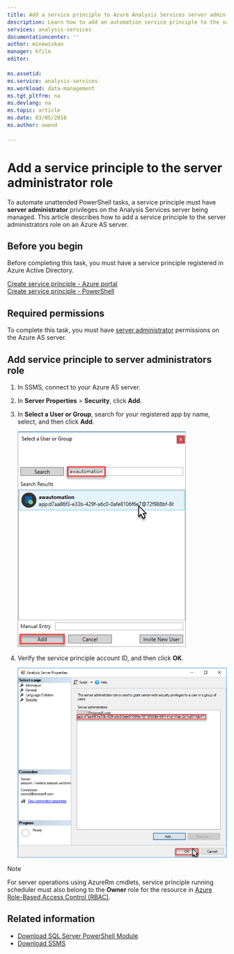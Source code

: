 ```yaml
---
title: Add a service principle to Azure Analysis Services server admin role | Microsoft Docs
description: Learn how to add an automation service principle to the server admin role
services: analysis-services
documentationcenter: ''
author: minewiskan
manager: kfile
editor: 

ms.assetid: 
ms.service: analysis-services
ms.workload: data-management
ms.tgt_pltfrm: na
ms.devlang: na
ms.topic: article
ms.date: 03/05/2018
ms.author: owend

---
```


# Add a service principle to the server administrator role 

 To automate unattended PowerShell tasks, a service principle must have **server administrator** privileges on the Analysis Services server being managed. This article describes how to add a service principle to the server administrators role on an Azure AS server.

## Before you begin
Before completing this task, you must have a service principle registered in Azure Active Directory.

[Create service principle - Azure portal](../azure-resource-manager/resource-group-create-service-principal-portal.md)   
[Create service principle - PowerShell](../azure-resource-manager/resource-group-authenticate-service-principal.md)

## Required permissions
To complete this task, you must have [server administrator](analysis-services-server-admins.md) permissions on the Azure AS server. 

## Add service principle to server administrators role

1. In SSMS, connect to your Azure AS server.
2. In **Server Properties** > **Security**, click **Add**.
3. In **Select a User or Group**, search for your registered app by name, select, and then click **Add**.

    ![Search for service principle account](./media/analysis-services-addservprinc-admins/aas-add-sp-ssms-picker.png)

4. Verify the service principle account ID, and then click **OK**.
    
    ![Search for service principle account](./media/analysis-services-addservprinc-admins/aas-add-sp-ssms-add.png)


> [!NOTE]
> For server operations using AzureRm cmdlets, service principle running scheduler must also belong to the **Owner** role for the resource in [Azure Role-Based Access Control (RBAC)](../role-based-access-control/overview.md). 

## Related information

* [Download SQL Server PowerShell Module](https://docs.microsoft.com/sql/ssms/download-sql-server-ps-module)   
* [Download SSMS](https://docs.microsoft.com/sql/ssms/download-sql-server-management-studio-ssms)   


